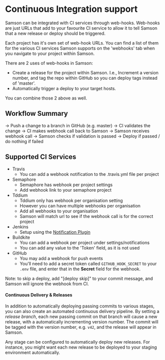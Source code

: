 # Continuous Integration support

Samson can be integrated with CI services through web-hooks. Web-hooks are just URLs that add to your
favourite CI service to allow it to tell Samson that a new release or deploy should be triggered.

Each project has it's own set of web-hook URLs. You can find a list of them for the various CI services Samson supports on the
'webhooks' tab when you navigate to your project within Samson.

There are 2 uses of web-hooks in Samson:
* Create a release for the project within Samson. I.e., Increment a version number, and tag the repo within GitHub so you can deploy tags instead of 'master'.
* Automatically trigger a deploy to your target hosts.

You can combine those 2 above as well.

## Workflow Summary

-> Push a change to a branch in GitHub (e.g. master)
-> CI validates the change
-> CI makes webhook call back to Samson
-> Samson receives webhook call
-> Samson checks if validation is passed
-> Deploy if passed / do nothing if failed

## Supported CI Services

* Travis
    * You can add a webhook notification to the .travis.yml file per project
* Semaphore
    * Semaphore has webhook per project settings
    * Add webhook link to your semaphore project
* Tddium
    * Tddium only has webhook per organisation setting
    * However you can have multiple webhooks per organisation
    * Add all webhooks to your organisation
    * Samson will match url to see if the webhook call is for the correct project
* Jenkins
    * Setup using the [Notification Plugin](https://wiki.jenkins-ci.org/display/JENKINS/Notification+Plugin)
* Buildkite
    * You can add a webhook per project under settings/notifications
    * You can add any value to the 'Token' field, as it is not used
* GitHub
    * You may add a webhook for push events
    * You'll need to add a secret token called `GITHUB_HOOK_SECRET` to your `.env` file, and enter that in the **Secret** field for the webhook.

Note: to skip a deploy, add "[deploy skip]" to your commit message, and Samson will ignore the webhook from CI.

#### Continuous Delivery & Releases

In addition to automatically deploying passing commits to various stages, you
can also create an automated continuous delivery pipeline. By setting a *release
branch*, each new passing commit on that branch will cause a new release, with a
automatically incrementing version number. The commit will be tagged with the
version number, e.g. `v42`, and the release will appear in Samson.

Any stage can be configured to automatically deploy new releases. For instance,
you might want each new release to be deployed to your staging environment
automatically.

